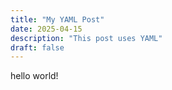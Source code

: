 ```yaml
---
title: "My YAML Post"
date: 2025-04-15
description: "This post uses YAML"
draft: false
---
```

hello world!
